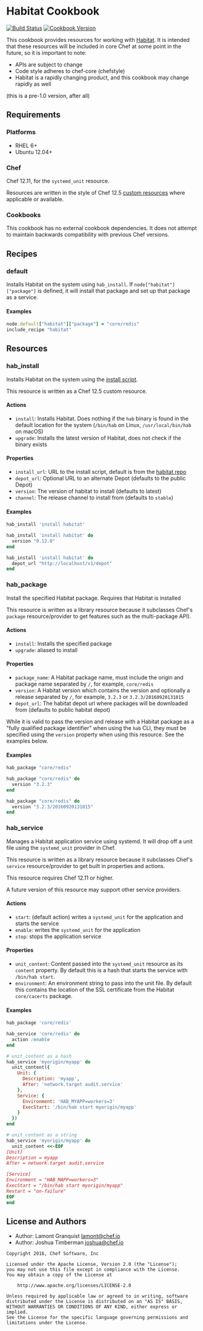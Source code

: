 # Habitat Cookbook

[![Build Status](https://travis-ci.org/chef-cookbooks/habitat.svg?branch=master)](https://travis-ci.org/chef-cookbooks/habitat) [![Cookbook Version](https://img.shields.io/cookbook/v/habitat.svg)](https://supermarket.chef.io/cookbooks/habitat)

This cookbook provides resources for working with [Habitat](https://habitat.sh). It is intended that these resources will be included in core Chef at some point in the future, so it is important to note:

- APIs are subject to change
- Code style adheres to chef-core (chefstyle)
- Habitat is a rapidly changing product, and this cookbook may change rapidly as well

(this is a pre-1.0 version, after all)

## Requirements

### Platforms
- RHEL 6+
- Ubuntu 12.04+

### Chef

Chef 12.11, for the `systemd_unit` resource.

Resources are written in the style of Chef 12.5 [custom resources](https://docs.chef.io/custom_resources.html) where applicable or available.

### Cookbooks

This cookbook has no external cookbook dependencies. It does not attempt to maintain backwards compatibility with previous Chef versions.

## Recipes

### default

Installs Habitat on the system using `hab_install`.  If
`node["habitat"]["package"]` is defined, it will install that package and set
up that package as a service.

#### Examples

```ruby
node.default["habitat"]["package"] = "core/redis"
include_recipe "habitat"
```

## Resources

### hab_install

Installs Habitat on the system using the [install script](https://raw.githubusercontent.com/habitat-sh/habitat/master/components/hab/install.sh).

This resource is written as a Chef 12.5 custom resource.

#### Actions

* `install`: Installs Habitat. Does nothing if the `hab` binary is found in the default location for the system (`/bin/hab` on Linux, `/usr/local/bin/hab` on macOS)
* `upgrade`: Installs the latest version of Habitat, does not check if the binary exists

#### Properties

* `install_url`: URL to the install script, default is from the [habitat repo](https://raw.githubusercontent.com/habitat-sh/habitat/master/components/hab/install.sh)
* `depot_url`: Optional URL to an alternate Depot (defaults to the public Depot)
* `version`: The version of habitat to install (defaults to latest)
* `channel`: The release channel to install from (defaults to `stable`)

#### Examples

```ruby
hab_install 'install habitat'
```

```ruby
hab_install 'install habitat' do
  version "0.12.0"
end
```

```ruby
hab_install 'install habitat' do
  depot_url "http://localhost/v1/depot"
end
```

### hab_package

Install the specified Habitat package. Requires that Habitat is installed

This resource is written as a library resource because it subclasses Chef's `package` resource/provider to get features such as the multi-package API).

#### Actions

* `install`: Installs the specified package
* `upgrade`: aliased to install

#### Properties

* `package_name`: A Habitat package name, must include the origin and package name separated by `/`, for example, `core/redis`
* `version`: A Habitat version which contains the version and optionally a release separated by `/`, for example, `3.2.3` or `3.2.3/20160920131015`
* `depot_url`: The habitat depot url where packages will be downloaded from (defaults to public habitat depot)

While it is valid to pass the version and release with a Habitat package as a "fully qualified package identifier" when using the `hab` CLI, they must be specified using the `version` property when using this resource. See the examples below.

#### Examples

```ruby
hab_package "core/redis"

hab_package "core/redis" do
  version "3.2.3"
end

hab_package "core/redis" do
  version "3.2.3/20160920131015"
end
```

### hab_service

Manages a Habitat application service using systemd. It will drop off a unit file using the `systemd_unit` provider in Chef.

This resource is written as a library resource because it subclasses Chef's `service` resource/provider to get built in properties and actions.

This resource requires Chef 12.11 or higher.

A future version of this resource may support other service providers.

#### Actions

* `start`: (default action) writes a `systemd_unit` for the application and starts the service
* `enable`: writes the `systemd_unit` for the application
* `stop`: stops the application service

#### Properties

* `unit_content`: Content passed into the `systemd_unit` resource as its `content` property. By default this is a hash that starts the service with `/bin/hab start`.
* `environment`: An environment string to pass into the unit file. By default this contains the location of the SSL certificate from the Habitat `core/cacerts` package.

#### Examples

```ruby
hab_package 'core/redis'

hab_service 'core/redis' do
  action :enable
end

# unit_content as a hash
hab_service 'myorigin/myapp' do
  unit_content({
    Unit: {
      Description: 'myapp',
      After: 'network.target audit.service'
    },
    Service: {
      Environment: 'HAB_MYAPP=workers=3'
      ExecStart: '/bin/hab start myorigin/myapp'
    }
  })
end

# unit_content as a string
hab_service 'myorigin/myapp' do
  unit_content <<-EOF
[Unit]
Description = myapp
After = network.target audit.service

[Service]
Environment = "HAB_MAPP=workers=3"
ExecStart = "/bin/hab start myorigin/myapp"
Restart = "on-failure"
EOF
end
```

## License and Authors

* Author: Lamont Granquist [lamont@chef.io](mailto:lamont@chef.io)
* Author: Joshua Timberman [joshua@chef.io](mailto:joshua@chef.io)

```text
Copyright 2016, Chef Software, Inc

Licensed under the Apache License, Version 2.0 (the "License");
you may not use this file except in compliance with the License.
You may obtain a copy of the License at

    http://www.apache.org/licenses/LICENSE-2.0

Unless required by applicable law or agreed to in writing, software
distributed under the License is distributed on an "AS IS" BASIS,
WITHOUT WARRANTIES OR CONDITIONS OF ANY KIND, either express or implied.
See the License for the specific language governing permissions and
limitations under the License.
```
